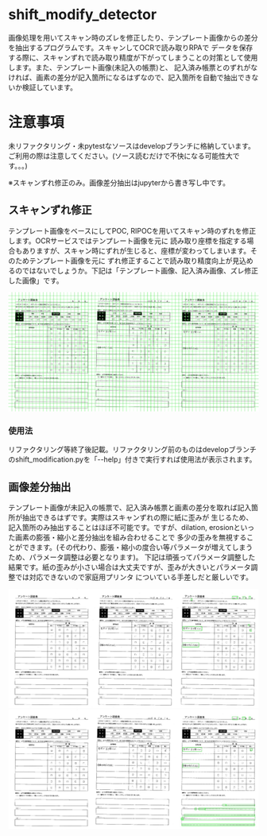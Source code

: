 # shift_modify_detector
画像処理を用いてスキャン時のズレを修正したり、テンプレート画像からの差分を抽出するプログラムです。スキャンしてOCRで読み取りRPAで
データを保存する際に、スキャンずれで読み取り精度が下がってしまうことの対策として使用します。また、テンプレート画像(未記入の帳票)と、
記入済み帳票とのずれがなければ、画素の差分が記入箇所になるはずなので、記入箇所を自動で抽出できないか検証しています。

# 注意事項
未リファクタリング・未pytestなソースはdevelopブランチに格納しています。ご利用の際は注意してください。(ソース読むだけで不快になる可能性大です。。。)
  
※スキャンずれ修正のみ。画像差分抽出はjupyterから書き写し中です。

## スキャンずれ修正
テンプレート画像をベースにしてPOC, RIPOCを用いてスキャン時のずれを修正します。OCRサービスではテンプレート画像を元に
読み取り座標を指定する場合もありますが、スキャン時にずれが生じると、座標が変わってしまいます。そのためテンプレート画像を元に
ずれ修正することで読み取り精度向上が見込めるのではないでしょうか。下記は「テンプレート画像、記入済み画像、ズレ修正した画像」です。
  
<img src="sample_img/0002_diff.jpg" alt="0002_diff.jpg">

### 使用法
リファクタリング等終了後記載。リファクタリング前のものはdevelopブランチのshift_modification.pyを「--help」付きで実行すれば使用法が表示されます。

## 画像差分抽出
テンプレート画像が未記入の帳票で、記入済み帳票と画素の差分を取れば記入箇所が抽出できるはずです。実際はスキャンずれの際に紙に歪みが
生じるため、記入箇所のみ抽出することはほぼ不可能です。ですが、dilation, erosionといった画素の膨張・縮小と差分抽出を組み合わせることで
多少の歪みを無視することができます。(その代わり、膨張・縮小の度合い等パラメータが増えてしまうため、パラメータ調整は必要となります)。
下記は頑張ってパラメータ調整した結果です。紙の歪みが小さい場合は大丈夫ですが、歪みが大きいとパラメータ調整では対応できないので家庭用プリンタ
についている手差しだと厳しいです。
  
<img src="sample_img/ripoc_0001.jpg" alt="ripoc_0001.jpg">
<img src="sample_img/ripoc_0002.jpg" alt="ripoc_0002.jpg">
